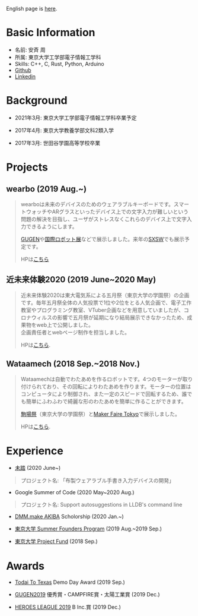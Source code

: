 English page is [here](https://gedatsu217.github.io/).
# Basic Information
* 名前: 安斉 周
* 所属: 東京大学工学部電子情報工学科
* Skills: C++, C, Rust, Python, Arduino
* [Github](https://github.com/gedatsu217)
* [Linkedin](https://www.linkedin.com/in/shu-anzai-1941271a3/)

# Background
* 2021年3月: 東京大学工学部電子情報工学科卒業予定  

* 2017年4月: 東京大学教養学部文科2類入学  

* 2017年3月: 世田谷学園高等学校卒業


# Projects
## wearbo (2019 Aug.~)
> wearboは未来のデバイスのためのウェアラブルキーボードです。スマートウォッチやARグラスといったデバイス上での文字入力が難しいという問題の解決を目指し、ユーザがストレスなくこれらのデバイス上で文字入力できるようにします。
>
> [GUGEN](https://gugen.jp/)や[国際ロボット展](https://biz.nikkan.co.jp/eve/irex/)などで展示しました。来年の[SXSW](https://www.sxsw.com/)でも展示予定です。
>
> HPは[こちら](https://wearbo.com/)

## 近未来体験2020 (2019 June~2020 May)
>近未来体験2020は東大電気系による五月祭（東京大学の学園祭）の企画です。毎年五月祭全体の人気投票で1位や2位をとる人気企画で、電子工作教室やプログラミング教室、VTuber企画などを用意していましたが、コロナウィルスの影響で五月祭が延期になり結局展示できなかったため、成果物をweb上で公開しました。  
>企画責任者とwebページ制作を担当しました。
>
>HPは[こちら](https://2020.eeic.jp/).

## Wataamech (2018 Sep.~2018 Nov.)
>Wataamechは自動でわたあめを作るロボットです。4つのモーターが取り付けられており、その回転によりわたあめを作ります。モーターの位置はコンピュータにより制御され、また一定のスピードで回転するため、誰でも簡単にふわふわで綺麗な形のわたあめを簡単に作ることができます。
>
>[駒場祭](https://www.komabasai.net/69/visitor/)（東京大学の学園祭）と[Maker Faire Tokyo](https://makezine.jp/event/mft2019/)で展示しました。
>
>HPは[こちら](https://robot-candy-factory.myportfolio.com/about).

# Experience

* [未踏](https://www.ipa.go.jp/jinzai/mitou/portal_index.html) (2020 June~)  
> プロジェクト名: 「布製ウェアラブル手書き入力デバイスの開発」

* Google Summer of Code (2020 May~2020 Aug.)
> プロジェクト名: Support autosuggestions in LLDB's command line

* [DMM.make AKIBA](https://akiba.dmm-make.com/) Scholorship (2020 Jan.~)  

* [東京大学 Summer Founders Program](https://www.ducr.u-tokyo.ac.jp/activity/venture/sfp.html) (2019 Aug.~2019 Sep.)  

* [東京大学 Project Fund](https://www.hongotechgarage.com/project/) (2018 Sep.)  

# Awards
* [Todai To Texas](http://todaitotexas.com/) Demo Day Award (2019 Sep.)

* [GUGEN2019](https://gugen.jp/2019contest-result) 優秀賞・CAMPFIRE賞・太陽工業賞 (2019 Dec.)

* [HEROES LEAGUE 2019](https://hl2019.we-are-ma.jp/) B Inc.賞 (2019 Dec.)
